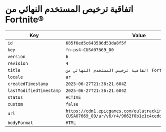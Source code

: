 # اتفاقية ترخيص المستخدم النهائي من Fortnite®

| Key | Value |
| --- | ----- |
| `id` | `685f0ed5c643586d53da8f5f` |
| `key` | `fn-ps4-CUSA07669_00` |
| `version` | `6` |
| `revision` | `4` |
| `title` | `اتفاقية ترخيص المستخدم النهائي من Fortnite®` |
| `locale` | `ar` |
| `createdTimestamp` | `2025-06-27T21:36:21.604Z` |
| `lastModifiedTimestamp` | `2025-06-27T21:36:21.604Z` |
| `status` | `ACTIVE` |
| `custom` | `false` |
| `url` | `https://cdn1.epicgames.com/eulatracking-download/fn-ps4-CUSA07669_00/ar/v6/r4/9662f0b1e1c4cedde1e50b010a2b8f53.pdf` |
| `bodyFormat` | `HTML` |
